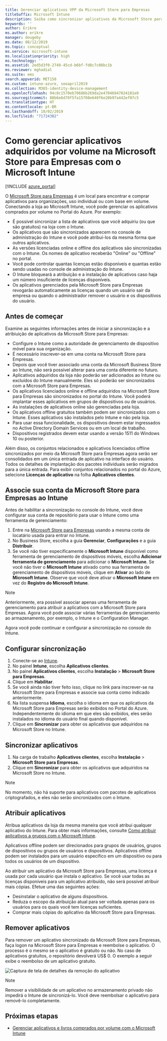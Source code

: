 ```yaml
---
title: Gerenciar aplicativos VPP da Microsoft Store para Empresas
titleSuffix: Microsoft Intune
description: Saiba como sincronizar aplicativos da Microsoft Store para Empresas no Intune.
keywords: ''
author: Erikre
ms.author: erikre
manager: dougeby
ms.date: 08/12/2019
ms.topic: conceptual
ms.service: microsoft-intune
ms.localizationpriority: high
ms.technology: ''
ms.assetid: 2ed5d3f0-2749-45cd-b6bf-fd8c7c08bc1b
ms.reviewer: mghadial
ms.suite: ems
search.appverid: MET150
ms.custom: intune-azure, seoapril2019
ms.collection: M365-identity-device-management
ms.openlocfilehash: 94c8c1570eb70686b269da2e47046947024181e0
ms.sourcegitcommit: 88b6e6d70f5fa15708e640f6e20b97a442ef07c5
ms.translationtype: HT
ms.contentlocale: pt-BR
ms.lasthandoff: 10/02/2019
ms.locfileid: "71724302"
---
```

# <a name="how-to-manage-volume-purchased-apps-from-the-microsoft-store-for-business-with-microsoft-intune"></a>Como gerenciar aplicativos adquiridos por volume na Microsoft Store para Empresas com o Microsoft Intune

[!INCLUDE [azure_portal](../includes/azure_portal.md)]

O [Microsoft Store para Empresas](https://www.microsoft.com/business-store) é um local para encontrar e comprar aplicativos para organizações, uso individual ou com base em volume. Conectando a loja ao Microsoft Intune, você pode gerenciar os aplicativos comprados por volume no Portal do Azure. Por exemplo:
* É possível sincronizar a lista de aplicativos que você adquiriu (ou que são gratuitos) na loja com o Intune.
* Os aplicativos que são sincronizados aparecem no console de administração do Intune e você pode atribuí-los da mesma forma que outros aplicativos.
* As versões licenciadas online e offline dos aplicativos são sincronizadas com o Intune. Os nomes de aplicativo receberão "Online" ou "Offline" no portal.
* Você pode controlar quantas licenças estão disponíveis e quantas estão sendo usadas no console de administração do Intune.
* O Intune bloqueará a atribuição e a instalação de aplicativos caso haja um número insuficiente de licenças disponíveis.
* Os aplicativos gerenciados pela Microsoft Store para Empresas revogarão automaticamente as licenças quando um usuário sair da empresa ou quando o administrador remover o usuário e os dispositivos do usuário.

## <a name="before-you-start"></a>Antes de começar

Examine as seguintes informações antes de iniciar a sincronização e a atribiuição de aplicativos da Microsoft Store para Empresas:

- Configure o Intune como a autoridade de gerenciamento de dispositivo móvel para sua organização.
- É necessário inscrever-se em uma conta na Microsoft Store para Empresas.
- Depois que você tiver associado uma conta da Microsoft Business Store ao Intune, não será possível alterar para uma conta diferente no futuro.
- Aplicativos adquiridos da loja não poderão ser adicionados ao Intune ou excluídos do Intune manualmente. Eles só poderão ser sincronizados com a Microsoft Store para Empresas.
- Os aplicativos licenciados online e offline adquiridos na Microsoft Store para Empresas são sincronizados no portal do Intune. Você poderá implantar esses aplicativos em grupos de dispositivos ou de usuários. 
- As instalações de aplicativos online são gerenciadas pela loja.
- Os aplicativos offline gratuitos também podem ser sincronizados com o Intune. Esses aplicativos são instalados pelo Intune e não pela loja.
- Para usar essa funcionalidade, os dispositivos devem estar ingressados no Active Directory Domain Services ou em um local de trabalho.
- Dispositivos registrados devem estar usando a versão 1511 do Windows 10 ou posterior.

Além disso, os conjuntos relacionados e aplicativos licenciados offline sincronizados por meio da Microsoft Store para Empresas agora serão ser consolidados em um única entrada de aplicativo na interface do usuário. Todos os detalhes de implantação dos pacotes individuais serão migrados para a única entrada. Para exibir conjuntos relacionados no portal do Azure, selecione **Licenças de aplicativo** na folha **Aplicativos clientes**.

## <a name="associate-your-microsoft-store-for-business-account-with-intune"></a>Associe sua conta da Microsoft Store para Empresas ao Intune
Antes de habilitar a sincronização no console do Intune, você deve configurar sua conta de repositório para usar o Intune como uma ferramenta de gerenciamento:
1. Entre na [Microsoft Store para Empresas](https://www.microsoft.com/business-store) usando a mesma conta de locatário usada para entrar no Intune.
2. No Business Store, escolha a guia **Gerenciar**, **Configurações** e a guia **Distribuir**.
3. Se você não tiver especificamente o **Microsoft Intune** disponível como ferramenta de gerenciamento de dispositivos móveis, escolha **Adicionar ferramenta de gerenciamento** para adicionar o **Microsoft Intune**. Se você não tiver o **Microsoft Intune** ativado como sua ferramenta de gerenciamento de dispositivos móveis, clique em **Ativar** ao lado de **Microsoft Intune**. Observe que você deve ativar o **Microsoft Intune** em vez do **Registro do Microsoft Intune**.

> [!NOTE]
> Anteriormente, era possível associar apenas uma ferramenta de gerenciamento para atribuir a aplicativos com a Microsoft Store para Empresas. Agora você pode associar várias ferramentas de gerenciamento ao armazenamento, por exemplo, o Intune e o Configuration Manager. 

Agora você pode continuar e configurar a sincronização no console do Intune.

## <a name="configure-synchronization"></a>Configurar sincronização

1. Conecte-se ao [Intune](https://go.microsoft.com/fwlink/?linkid=2090973).
3. No painel **Intune**, escolha **Aplicativos clientes**.
1. No painel **Aplicativos clientes**, escolha **Instalação** > **Microsoft Store para Empresas**.
2. Clique em **Habilitar**.
3. Se você ainda não tiver feito isso, clique no link para inscrever-se na Microsoft Store para Empresas e associe sua conta como indicado anteriormente.
5. Na lista suspensa **Idioma**, escolha o idioma em que os aplicativos da Microsoft Store para Empresas serão exibidos no Portal do Azure. Independentemente do idioma em que eles são exibidos, eles serão instalados no idioma do usuário final quando disponível.
6. Clique em **Sincronizar** para obter os aplicativos que adquiridos na Microsoft Store no Intune.

## <a name="synchronize-apps"></a>Sincronizar aplicativos

1. Na carga de trabalho **Aplicativos clientes**, escolha **Instalação** > **Microsoft Store para Empresas**.
2. Clique em **Sincronizar** para obter os aplicativos que adquiridos na Microsoft Store no Intune.

> [!NOTE]
> No momento, não há suporte para aplicativos com pacotes de aplicativos criptografados, e eles não serão sincronizados com o Intune.

## <a name="assign-apps"></a>Atribuir aplicativos

Atribua aplicativos da loja da mesma maneira que você atribui qualquer aplicativo do Intune. Para obter mais informações, consulte [Como atribuir aplicativos a grupos com o Microsoft Intune](apps-deploy.md). 

Aplicativos offline podem ser direcionados para grupos de usuários, grupos de dispositivos ou grupos de usuários e dispositivos.
Aplicativos offline podem ser instalados para um usuário específico em um dispositivo ou para todos os usuários de um dispositivo. 


Ao atribuir um aplicativo da Microsoft Store para Empresas, uma licença é usada por cada usuário que instala o aplicativo. Se você usar todas as licenças disponíveis para um aplicativo atribuído, não será possível atribuir mais cópias. Efetue uma das seguintes ações:
* Desinstalar o aplicativo de alguns dispositivos.
* Reduza o escopo da atribuição atual para ser voltada apenas para os usuários para os quais você tem licenças suficientes.
* Comprar mais cópias do aplicativo da Microsoft Store para Empresas.

## <a name="remove-apps"></a>Remover aplicativos

Para remover um aplicativo sincronizado da Microsoft Store para Empresas, faça logon na Microsoft Store para Empresas e reembolse o aplicativo. O processo é o mesmo se o aplicativo é gratuito ou não. No caso de aplicativos gratuitos, o repositório devolverá US$ 0. O exemplo a seguir exibe o reembolso de um aplicativo gratuito. 

![Captura de tela de detalhes da remoção do aplicativo](./media/windows-store-for-business/microsoft-store-for-business-01.png)

> [!NOTE]
> Remover a visibilidade de um aplicativo no armazenamento privado não impedirá o Intune de sincronizá-lo. Você deve reembolsar o aplicativo para removê-lo completamente.

## <a name="next-steps"></a>Próximas etapas

- [Gerenciar aplicativos e livros comprados por volume com o Microsoft Intune](../vpp-apps.md)

